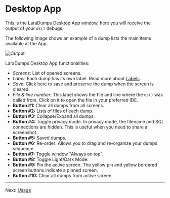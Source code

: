 # Desktop App

This is the LaraDumps Desktop App window, here you will receive the output of your `ds()` debugs.

The following image shows an example of a dump lists the main items available at the App.

![Output](/_media/app.png)

LaraDumps Desktop App functionalities:

- *Screens*: List of opened screens.
- *Label*: Each dump has its own label. Read more about [Labels](/debug/usage?id=label).
- *Save*: Click here to save and preserve the dump when the screen is cleared.
- *File & line number*: This label shows the file and line where the `ds()` was called from. Click on it to open the file in your preferred IDE.
- **Button #1:** Clear all dumps from all screens.
- **Button #2:** Lists of files of each dump.
- **Button #3:** Collapse/Expand all dumps.
- **Button #4:** Toggle privacy mode. In privacy mode, the filename and SQL connections are hidden. This is useful when you need to share a screenshot.
- **Button #5:** Saved dumps.
- **Button #6:** Re-order: Allows you to drag and re-organize your dumps sequence.
- **Button #7:** Toggle window "Always on top".
- **Button #8:** Toggle Light/Dark Mode.
- **Button #9:** Pin the active screen. The yellow pin and yellow bordered screen buttons indicate a pinned screen.
- **Button #10:** Clear all dumps from active screen.

---

Next: [Usage](/debug/usage.md "Usage")

